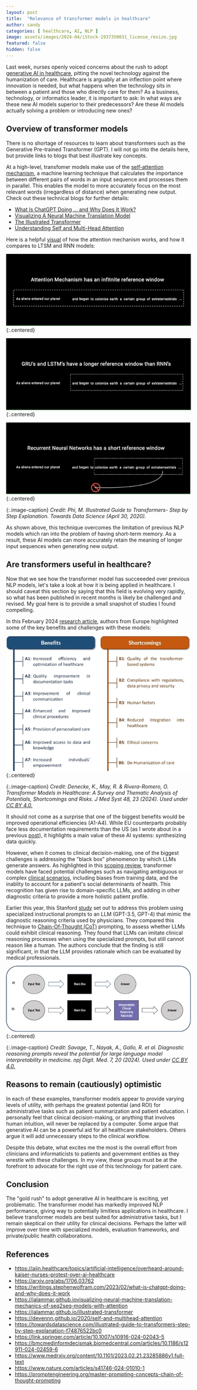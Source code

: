 ```yaml
---
layout: post
title:  "Relevance of transformer models in healthcare"
author: sandy
categories: [ healthcare, AI, NLP ]
image: assets/images/2024-04/iStock-1937350031_license_resize.jpg
featured: false
hidden: false
---
```


Last week, nurses openly voiced concerns about the rush to adopt [generative AI in healthcare](https://aiin.healthcare/topics/artificial-intelligence/overheard-around-kaiser-nurses-protest-over-ai-healthcare), pitting the novel technology against the humanization of care.  Healthcare is arguably at an inflection point where innovation is needed, but what happens when the technology sits in between a patient and those who directly care for them?  As a business, technology, or informatics leader, it is important to ask:  In what ways are these new AI models superior to their predecessors?  Are these AI models actually solving a problem or introducing new ones?

## Overview of transformer models
There is no shortage of resources to learn about transformers such as the Generative Pre-trained Transformer (GPT).  I will not go into the details here, but provide links to blogs that best illustrate key concepts.  

At a high-level, transfomer models make use of the [self-attention mechanism](https://arxiv.org/abs/1706.03762), a machine learning technique that calculates the importance between different pairs of words in an input sequence and processes them in parallel.  This enables the model to more accurately focus on the most relevant words (irregardless of distance) when generating new output.  Check out these technical blogs for further details:
- [What Is ChatGPT Doing … and Why Does It Work?](https://writings.stephenwolfram.com/2023/02/what-is-chatgpt-doing-and-why-does-it-work)
- [Visualizing A Neural Machine Translation Model](https://jalammar.github.io/visualizing-neural-machine-translation-mechanics-of-seq2seq-models-with-attention)
- [The Illustrated Transformer](https://jalammar.github.io/illustrated-transformer)
- [Understanding Self and Multi-Head Attention](https://devennn.github.io/2020/self-and-multihead-attention) 

Here is a helpful [visual](https://towardsdatascience.com/illustrated-guide-to-transformers-step-by-step-explanation-f74876522bc0) of how the attention mechanism works, and how it compares to LTSM and RNN models:

![AttentionMechanism](/assets/images/2024-04/atm.png){:.centered}

![LSTM](/assets/images/2024-04/lstm.png){:.centered}

![RNN](/assets/images/2024-04/rnn.png){:.centered}

{:.image-caption}
*Credit: Phi, M. Illustrated Guide to Transformers- Step by Step Explanation. Towards Data Science (April 30, 2020).*


As shown above, this technique overcomes the limitation of previous NLP models which ran into the problem of having short-term memory.  As a result, these AI models can more accurately retain the meaning of longer input sequences when generating new output. 

## Are transformers useful in healthcare?
Now that we see how the transformer model has succeeeded over previous NLP models, let's take a look at how it is being applied in healthcare.  I should caveat this section by saying that this field is evolving very rapidly, so what has been published in recent months is likely be challenged and revised.  My goal here is to provide a small snapshot of studies I found compelling.  

In this February 2024 [research article](https://link.springer.com/article/10.1007/s10916-024-02043-5), authors from Europe highlighted some of the key benefits and challenges with these models:

![Fig1](/assets/images/2024-04/Fig1.png){:.centered}

{:.image-caption}
*Credit: Denecke, K., May, R. & Rivera-Romero, O. Transformer Models in Healthcare: A Survey and Thematic Analysis of Potentials, Shortcomings and Risks. J Med Syst 48, 23 (2024).  Used under [CC BY 4.0.](https://creativecommons.org/licenses/by/4.0)*

It should not come as a surprise that one of the biggest benefits would be improved operational efficiencies (A1-A4).  While EU counterparts probably face less documentation requirements than the US (as I wrote about in a previous [post](https://slsu0424.github.io/ehrs-us-can-llms-make-significant-impact)), it highlights a main value of these AI systems: synthesizing data quickly.  

However, when it comes to clinical decision-making, one of the biggest challenges is addressing the "black box" phenomenon by which LLMs generate answers.  As highlighted in this [scoping review](https://bmcmedinformdecismak.biomedcentral.com/articles/10.1186/s12911-024-02459-6), transformer models have faced potential challenges such as navigating ambiguous or complex [clinical scenarios](https://www.medrxiv.org/content/10.1101/2023.02.21.23285886v1.full-text), including biases from training data, and the inablity to account for a patient's social determinants of health.  This recognition has given rise to domain-specific LLMs, and adding in other diagnostic criteria to provide a more holistic patient profile.

Earlier this year, this Stanford [study](https://www.nature.com/articles/s41746-024-01010-1) set out to address this problem using specialized instructional prompts to an LLM (GPT-3.5, GPT-4) that mimic the diagnostic reasoning criteria used by physicians.  They compared this technique to [Chain-Of-Thought (CoT)](https://promptengineering.org/master-prompting-concepts-chain-of-thought-prompting) prompting, to assess whether LLMs could exhibit clinical reasoning.  They found that LLMs can imitate clinical reasoning processes when using the specialized prompts, but still cannot reason like a human.  The authors conclude that the finding is still significant, in that the LLM provides rationale which can be evaluated by medical professionals.

![Fig2](/assets/images/2024-04/Fig2.png){:.centered}

{:.image-caption}
*Credit: Savage, T., Nayak, A., Gallo, R. et al. Diagnostic reasoning prompts reveal the potential for large language model interpretability in medicine. npj Digit. Med. 7, 20 (2024).  Used under [CC BY 4.0.](https://creativecommons.org/licenses/by/4.0)*


## Reasons to remain (cautiously) optimistic
In each of these examples, transformer models appear to provide varying levels of utility, with perhaps the greatest potential (and ROI) for administrative tasks such as patient summarization and patient education.  I personally feel that  clinical decision-making, or anything that involves human intuition, will never be replaced by a computer.  Some argue that generative AI can be a powerful aid for all healthcare stakeholders.  Others argue it will add unnecessary steps to the clinical workflow.  

Despite this debate, what excites me the most is the overall effort from clinicians and informaticists to patients and government entities as they wrestle with these challenges.  In my view, these groups must be at the forefront to advocate for the right use of this technology for patient care.

## Conclusion
The "gold rush" to adopt generative AI in healthcare is exciting, yet problematic.  The transformer model has markedly improved NLP performance, giving way to potentially limitless applications in healthcare.  I believe transformer models are best suited for administrative tasks, but I remain skeptical on their utility for clinical decisions.  Perhaps the latter will improve over time with specialized models, evaluation frameworks, and private/public health collaborations.


## References
+ <https://aiin.healthcare/topics/artificial-intelligence/overheard-around-kaiser-nurses-protest-over-ai-healthcare>
+ <https://arxiv.org/abs/1706.03762>
+ <https://writings.stephenwolfram.com/2023/02/what-is-chatgpt-doing-and-why-does-it-work>
+ <https://jalammar.github.iovisualizing-neural-machine-translation-mechanics-of-seq2seq-models-with-attention>
+ <https://jalammar.github.io/illustrated-transformer>
+ <https://devennn.github.io/2020/self-and-multihead-attention>
+ <https://towardsdatascience.com/illustrated-guide-to-transformers-step-by-step-explanation-f74876522bc0>
+ <https://link.springer.com/article/10.1007/s10916-024-02043-5>
+ <https://bmcmedinformdecismak.biomedcentral.com/articles/10.1186/s12911-024-02459-6>
+ <https://www.medrxiv.org/content/10.1101/2023.02.21.23285886v1.full-text>
+ <https://www.nature.com/articles/s41746-024-01010-1>
+ <https://promptengineering.org/master-prompting-concepts-chain-of-thought-prompting>
